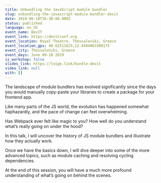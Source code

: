 ```yaml
---
title: Unbundling the JavaScript module bundler
slug: unbundling-the-javascript-module-bundler-devit
date: 2019-06-10T16:30:00.000Z
status: published
language: en_US
event_name: DevIT
event_link: https://devitconf.org
event_location: Royal Theatre, Thessaloniki, Greece
event_location_gps: 40.62511625,22.9494063309175
event_city: Thessaloniki, Greece
event_days: June 09-10 2019
is_workshop: false
slides_link: https://loige.link/bundle-devit
video_link: null
with: []
---
```


The landscape of module bundlers has evolved significantly since the days you would manually copy-paste your libraries to create a package for your frontend app.

Like many parts of the JS world, the evolution has happened somewhat haphazardly, and the pace of change can feel overwhelming.

Has Webpack ever felt like magic to you? How well do you understand what’s really going on under the hood?

In this talk, I will uncover the history of JS module bundlers and illustrate how they actually work.

Once we have the basics down, I will dive deeper into some of the more advanced topics, such as module caching and resolving cycling dependencies.

At the end of this session, you will have a much more profound understanding of what’s going on behind the scenes.
